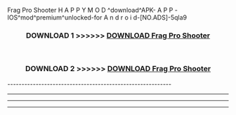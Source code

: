 Frag Pro Shooter  H A P P Y M O D ^download^APK- A P P -IOS^mod^premium^unlocked-for A n d r o i d-[NO.ADS]-5qla9



<div align="center">

<h3>DOWNLOAD 1 >>>>>> <a href="https://en-mod.web.app/?en= Frag Pro Shooter ">DOWNLOAD Frag Pro Shooter  </a></h3><br>

<h3>DOWNLOAD 2 >>>>>> <a href="https://en-mod.web.app/?en= Frag Pro Shooter ">DOWNLOAD Frag Pro Shooter  </a></h3>

</div>
----------------------------------------------------------

----------------------------------------------------------

----------------------------------------------------------

----------------------------------------------------------



